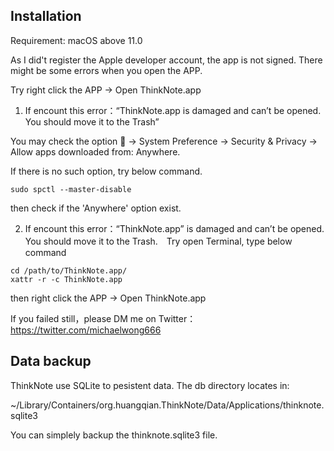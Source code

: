 ## Installation

Requirement:  macOS above 11.0

As I did't register the Apple developer account, the app is not signed. There might be some errors when you open the APP.

Try right click the APP -> Open ThinkNote.app

1. If encount this error：“ThinkNote.app is damaged and can’t be opened. You should move it to the Trash”

You may check the option   -> System Preference -> Security & Privacy -> Allow apps downloaded from:  Anywhere.

If there is no such option, try below command.

```
sudo spctl --master-disable
```

then check if the 'Anywhere' option exist.

2. If encount this error：“ThinkNote.app” is damaged and can’t be opened. You should move it to the Trash.　Try open Terminal, type below command 

```
cd /path/to/ThinkNote.app/
xattr -r -c ThinkNote.app
```

then right click the APP -> Open ThinkNote.app

If you failed still，please DM me on Twitter：https://twitter.com/michaelwong666


## Data backup

ThinkNote use SQLite to pesistent data. The db directory locates in: 

~/Library/Containers/org.huangqian.ThinkNote/Data/Applications/thinknote.sqlite3

You can simplely backup the thinknote.sqlite3 file. 
